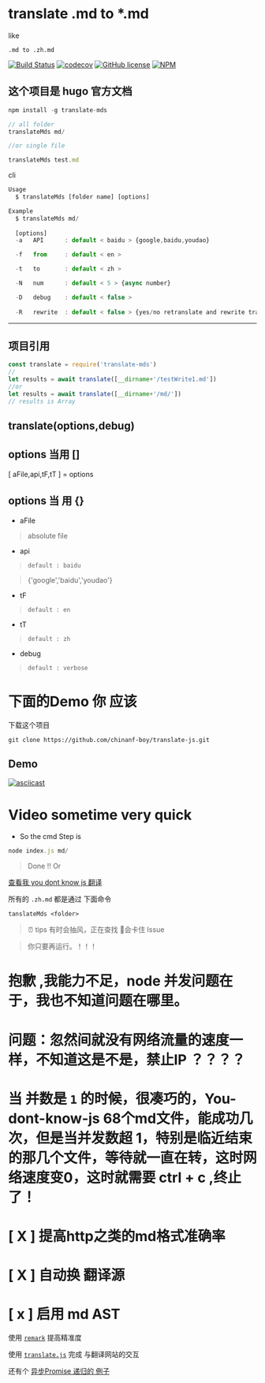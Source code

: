 # translate .md to *.md 

like
```
.md to .zh.md
```

[![Build Status](https://travis-ci.org/chinanf-boy/translate-js.svg?branch=master)](https://travis-ci.org/chinanf-boy/translate-js)
[![codecov](https://codecov.io/gh/chinanf-boy/translate-js/branch/master/graph/badge.svg)](https://codecov.io/gh/chinanf-boy/translate-js)
[![GitHub license](https://img.shields.io/github/license/chinanf-boy/translate-js.svg)](https://github.com/chinanf-boy/translate-js/blob/master/License)
[![NPM](https://nodei.co/npm/translate-mds.png)](https://nodei.co/npm/translate-mds/)

## 这个项目是 hugo 官方文档 

``` js
npm install -g translate-mds
```

``` js
// all folder
translateMds md/

//or single file

translateMds test.md
```
cli
``` js
Usage
  $ translateMds [folder name] [options]

Example
  $ translateMds md/ 
  
  [options]
  -a   API      : default < baidu > {google,baidu,youdao}

  -f   from     : default < en >

  -t   to       : default < zh >

  -N   num      : default < 5 > {async number}

  -D   debug    : default < false >
  
  -R   rewrite  : default < false > {yes/no retranslate and rewrite translate file}

```
---

## 项目引用

``` js
const translate = require('translate-mds')
//
let results = await translate([__dirname+'/testWrite1.md'])
//or
let results = await translate([__dirname+'/md/'])
// results is Array


```

## translate(options,debug)

## options 当用 []

[ aFile,api,tF,tT ] = options
## options 当 用 {}

- aFile 

> absolute file

- api

>``default : baidu``

>{'google','baidu','youdao'}

- tF

>``default : en``

- tT

>``default : zh``

- debug

> ``default : verbose``
# 下面的Demo 你 应该 

下载这个项目

```
git clone https://github.com/chinanf-boy/translate-js.git
```

## Demo

[![asciicast](https://asciinema.org/a/aPDJ0Vdt3awZs8NJV8DtYH0ww.png)](https://asciinema.org/a/aPDJ0Vdt3awZs8NJV8DtYH0ww)

# Video sometime very quick

- So the cmd Step is 

``` js
node index.js md/
```

> Done !! Or

[查看我 you dont know js 翻译](https://github.com/chinanf-boy/You-Dont-Know-JS)

所有的 ``.zh.md`` 都是通过 下面命令

```
tanslateMds <folder>
```


> ⏰ tips 有时会抽风，正在查找 会卡住 Issue

>你只要再运行。！！！

# 抱歉 ,我能力不足，node 并发问题在于，我也不知道问题在哪里。

# 问题：忽然间就没有网络流量的速度一样，不知道这是不是，禁止IP ？？？？

# 当 并数是 ``1`` 的时候，很凑巧的，You-dont-know-js 68个md文件，能成功几次，但是当并发数超 1，特别是临近结束的那几个文件，等待就一直在转，这时网络速度变0，这时就需要 ctrl + c ,终止了！
# [ X ] 提高http之类的md格式准确率
# [ X ] 自动换 翻译源

# [ x ] 启用 md AST

使用 [``remark``](https://github.com/wooorm/remark) 提高精准度

使用 [``translate.js``](https://github.com/Selection-Translator/translation.js) 完成 与翻译网站的交互

还有个 [异步Promise 递归的 例子](https://github.com/chinanf-boy/translate-js/blob/master/src/setObjectKey.js#L78)
